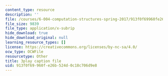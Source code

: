 ```yaml
---
content_type: resource
description: ''
file: /courses/6-004-computation-structures-spring-2017/913f0f69960fe26b524d0c18c706d9e8_yauQ7o1ZAAw.srt
file_size: 9839
file_type: application/x-subrip
hide_download: true
hide_download_original: null
learning_resource_types: []
license: https://creativecommons.org/licenses/by-nc-sa/4.0/
ocw_type: OCWFile
resourcetype: Other
title: 3play caption file
uid: 913f0f69-960f-e26b-524d-0c18c706d9e8
---
```

